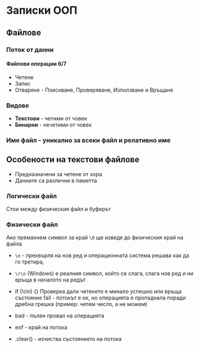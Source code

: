# Записки ООП

## Файлове

### Поток от данни

#### Файлови операции 6/7
- Четене
- Запис
- Отваряне - Поискване, Проверяване, Използване и Връщане

### Видове
- **Текстови** - четими от човек
- **Бинарни** - нечетими от човек

### Име файл - уникално за всеки файл и релативно име

## Особености на текстови файлове
- Предназначени за четене от хора
- Данните са различни в паметта

### Логически файл
Стои между физическия файл и буферът

### Физически файл
Ако премахнем символ за край `\0` ще изведе до физическия край на файла

- `\n` - прехвърля на нов ред и операционната система решава как да го третира,  
- `\r\n` (Windows) е реалния символ, който се слага, слага нов ред и ни връща в началото на редът


- if (!cin) {}
Проверка дали четенето е минало успешно или връща състояние fail - потокът е ок, но операцията е пропаднала поради дребна грешка (пример: четем число, а не можем)

- bad - пълен провал на операцията
- eof - край на потока
- .clear() - изчиства състоянието на потока